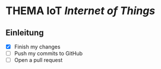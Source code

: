 # THEMA IoT *Internet of Things*

## Einleitung

- [x] Finish my changes
- [ ] Push my commits to GitHub
- [ ] Open a pull request
